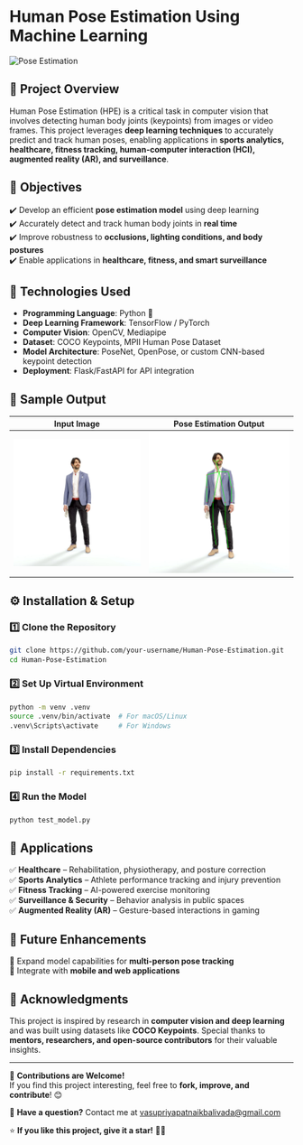# **Human Pose Estimation Using Machine Learning**  

![Pose Estimation](https://user-images.githubusercontent.com/123456789/pose-estimation-banner.jpg)  

## **📌 Project Overview**  
Human Pose Estimation (HPE) is a critical task in computer vision that involves detecting human body joints (keypoints) from images or video frames. This project leverages **deep learning techniques** to accurately predict and track human poses, enabling applications in **sports analytics, healthcare, fitness tracking, human-computer interaction (HCI), augmented reality (AR), and surveillance**.  

## **🎯 Objectives**  
✔️ Develop an efficient **pose estimation model** using deep learning  
✔️ Accurately detect and track human body joints in **real time**  
✔️ Improve robustness to **occlusions, lighting conditions, and body postures**  
✔️ Enable applications in **healthcare, fitness, and smart surveillance**  

## **🔬 Technologies Used**  
- **Programming Language**: Python 🐍  
- **Deep Learning Framework**: TensorFlow / PyTorch  
- **Computer Vision**: OpenCV, Mediapipe  
- **Dataset**: COCO Keypoints, MPII Human Pose Dataset  
- **Model Architecture**: PoseNet, OpenPose, or custom CNN-based keypoint detection  
- **Deployment**: Flask/FastAPI for API integration  

## **📸 Sample Output**  
| Input Image | Pose Estimation Output |
|-------------|------------------------|
| ![Input](https://github.com/VasupriyaPatnaik/Human-Pose-Estimation/blob/main/media/stand.jpg) | ![Output](https://github.com/VasupriyaPatnaik/Human-Pose-Estimation/blob/main/outputs/stand_output.png) |

## **⚙️ Installation & Setup**  
### **1️⃣ Clone the Repository**  
```bash
git clone https://github.com/your-username/Human-Pose-Estimation.git
cd Human-Pose-Estimation
```

### **2️⃣ Set Up Virtual Environment**  
```bash
python -m venv .venv
source .venv/bin/activate  # For macOS/Linux
.venv\Scripts\activate     # For Windows
```

### **3️⃣ Install Dependencies**  
```bash
pip install -r requirements.txt
```

### **4️⃣ Run the Model**  
```bash
python test_model.py
```

## **🚀 Applications**  
✅ **Healthcare** – Rehabilitation, physiotherapy, and posture correction  
✅ **Sports Analytics** – Athlete performance tracking and injury prevention  
✅ **Fitness Tracking** – AI-powered exercise monitoring  
✅ **Surveillance & Security** – Behavior analysis in public spaces  
✅ **Augmented Reality (AR)** – Gesture-based interactions in gaming  

## **📌 Future Enhancements**   
🚀 Expand model capabilities for **multi-person pose tracking**  
🚀 Integrate with **mobile and web applications**  

## **🙌 Acknowledgments**  
This project is inspired by research in **computer vision and deep learning** and was built using datasets like **COCO Keypoints**. Special thanks to **mentors, researchers, and open-source contributors** for their valuable insights.  

---

🔗 **Contributions are Welcome!**  
If you find this project interesting, feel free to **fork, improve, and contribute**! 😊  

📩 **Have a question?** Contact me at [vasupriyapatnaikbalivada@gmail.com](mailto:vasupriyapatnaikbalivada@gmail.com)  

⭐ **If you like this project, give it a star!** 🚀✨  
